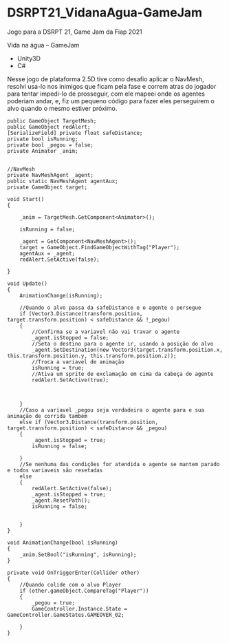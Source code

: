 # DSRPT21_VidanaAgua-GameJam
Jogo para a DSRPT 21, Game Jam da Fiap 2021

  Vida na água – GameJam
  - Unity3D
  - C#
  
Nesse jogo de plataforma 2.5D tive como desafio aplicar o NavMesh, resolvi usa-lo nos inimigos que ficam pela fase e correm atras do jogador para tentar impedi-lo de prosseguir,
com ele mapeei onde os agentes poderiam andar, e, fiz um pequeno código para fazer eles perseguirem o alvo quando o mesmo estiver próximo.




    public GameObject TargetMesh;
    public GameObject redAlert;
    [SerializeField] private float safeDistance;
    private bool isRunning;
    private bool _pegou = false;
    private Animator _anim;


    //NavMesh
    private NavMeshAgent _agent;
    public static NavMeshAgent agentAux;
    private GameObject target;

    void Start()
    {

        _anim = TargetMesh.GetComponent<Animator>();

        isRunning = false;

        _agent = GetComponent<NavMeshAgent>();
        target = GameObject.FindGameObjectWithTag("Player");
        agentAux = _agent;
        redAlert.SetActive(false);

    }

    void Update()
    {
        AnimationChange(isRunning);

        //Quando o alvo passa da safeDistance e o agente o persegue
        if (Vector3.Distance(transform.position, target.transform.position) < safeDistance && !_pegou)
        {
            //Confirma se a variavel não vai travar o agente
            _agent.isStopped = false;
            //Seta o destino para o agente ir, usando a posição do alvo
            _agent.SetDestination(new Vector3(target.transform.position.x, this.transform.position.y, this.transform.position.z));
            //Troca a variavel de animação
            isRunning = true;
            //Ativa um sprite de exclamação em cima da cabeça do agente
            redAlert.SetActive(true);



        }
        //Caso a variavel _pegou seja verdadeira o agente para e sua animação de corrida também
        else if (Vector3.Distance(transform.position, target.transform.position) < safeDistance && _pegou)
        {
            _agent.isStopped = true;
            isRunning = false;

        }
        //Se nenhuma das condições for atendida o agente se mantem parado e todos variaveis são resetadas
        else
        {
            redAlert.SetActive(false);
            _agent.isStopped = true;
            _agent.ResetPath();
            isRunning = false;


        }
    }

    void AnimationChange(bool isRunning)
    {
        _anim.SetBool("isRunning", isRunning);
    }

    private void OnTriggerEnter(Collider other)
    {
        //Quando colide com o alvo Player
        if (other.gameObject.CompareTag("Player"))
        {
            _pegou = true;
            GameController.Instance.State = GameController.GameStates.GAMEOVER_02;

        }
    }
